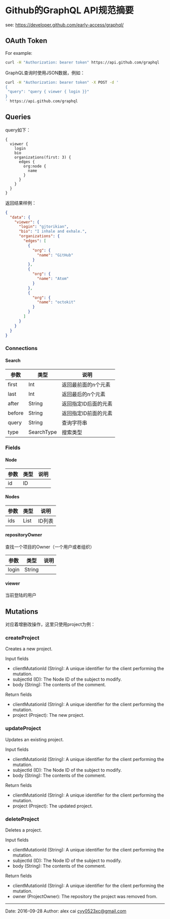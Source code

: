 # Github的GraphQL API规范摘要

see: https://developer.github.com/early-access/graphql/

## OAuth Token

For example:

```sh
curl -H "Authorization: bearer token" https://api.github.com/graphql
```

GraphQL查询时使用JSON数据，例如：

```sh
curl -H "Authorization: bearer token" -X POST -d '
{
 "query": "query { viewer { login }}"
}
' https://api.github.com/graphql
```

## Queries

query如下：

```
{
  viewer {
    login
    bio
    organizations(first: 3) {
      edges {
        org:node {
          name
        }
      }
    }
  }
}
```

返回结果样例：

```json
{
  "data": {
    "viewer": {
      "login": "gjtorikian",
      "bio": "I inhale and exhale.",
      "organizations": {
        "edges": [
          {
            "org": {
              "name": "GitHub"
            }
          },
          {
            "org": {
              "name": "Atom"
            }
          },
          {
            "org": {
              "name": "octokit"
            }
          }
        ]
      }
    }
  }
}
```

### Connections

#### Search

参数   | 类型       | 说明
---    | ----       | -----
first  | Int        | 返回最前面的n个元素
last   | Int        | 返回最后的n个元素
after  | String     | 返回指定ID后面的元素
before | String     | 返回指定ID前面的元素
query  | String     | 查询字符串
type   | SearchType | 搜索类型

### Fields

#### Node

参数 | 类型 | 说明
---  | ---- | -----
id   | ID   |

#### Nodes

参数 | 类型 | 说明
---  | ---- | -----
ids  | List | ID列表

#### repositoryOwner

查找一个项目的Owner（一个用户或者组织）

参数  | 类型   | 说明
---   | ----   | -----
login | String |

#### viewer

当前登陆的用户

## Mutations

对应着增删改操作，这里只使用project为例：

### createProject

Creates a new project.

Input fields

- clientMutationId (String):  A unique identifier for the client performing the mutation.
- subjectId (ID): The Node ID of the subject to modify.
- body (String): The contents of the comment.

Return fields

- clientMutationId (String): A unique identifier for the client performing the mutation.
- project (Project): The new project.

### updateProject

Updates an existing project.

Input fields

- clientMutationId (String): A unique identifier for the client performing the mutation.
- subjectId (ID): The Node ID of the subject to modify.
- body (String): The contents of the comment.

Return fields

- clientMutationId (String): A unique identifier for the client performing the mutation.
- project (Project): The updated project.

### deleteProject

Deletes a project.

Input fields

- clientMutationId (String): A unique identifier for the client performing the mutation.
- subjectId (ID): The Node ID of the subject to modify.
- body (String): The contents of the comment.

Return fields

- clientMutationId (String): A unique identifier for the client performing the mutation.
- owner (ProjectOwner): The repository the project was removed from.


---------

Date: 2016-09-28  Author: alex cai <cyy0523xc@gmail.com>
